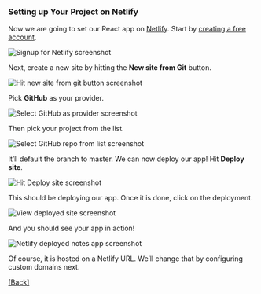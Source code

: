 ### **Setting up Your Project on Netlify**
Now we are going to set our React app on [Netlify](https://www.netlify.com/). Start by [creating a free account](https://app.netlify.com/signup).

![Signup for Netlify screenshot](https://d33wubrfki0l68.cloudfront.net/be5b2a7047fa29090139b9b7e66cc08972e42520/2f8d1/assets/part2/signup-for-netlify.png)

Next, create a new site by hitting the **New site from Git** button.

![Hit new site from git button screenshot](https://d33wubrfki0l68.cloudfront.net/2c6b430671cbf810bf4e6652f3343e641a09cdf7/4a710/assets/part2/hit-new-site-from-git-button.png)

Pick **GitHub** as your provider.

![Select GitHub as provider screenshot](https://d33wubrfki0l68.cloudfront.net/8b16a7694270bc14b8d3a414ba599cb93a877d6f/ce14c/assets/part2/select-github-as-provider.png)

Then pick your project from the list.

![Select GitHub repo from list screenshot](https://d33wubrfki0l68.cloudfront.net/63555ff8942e617cf40e502140ebc84cc12a8bd5/f5958/assets/part2/select-github-repo-from-list.png)

It’ll default the branch to master. We can now deploy our app! Hit **Deploy site**.

![Hit Deploy site screenshot](https://d33wubrfki0l68.cloudfront.net/f0f19783a61cd167cba566a6566db5c80422e423/21df4/assets/part2/hit-deploy-site.png)

This should be deploying our app. Once it is done, click on the deployment.

![View deployed site screenshot](https://d33wubrfki0l68.cloudfront.net/d1c6cf4094a51f5b4fbeeb0ad54479e45d94eaf8/dbd10/assets/part2/view-deployed-site.png)

And you should see your app in action!

![Netlify deployed notes app screenshot](https://d33wubrfki0l68.cloudfront.net/7e325ad977c9c06a4f909aaa6c991a5f49eb723b/75975/assets/part2/netlify-deployed-notes-app.png)

Of course, it is hosted on a Netlify URL. We’ll change that by configuring custom domains next.


[[Back]](https://github.com/jspHansen/serverless-react-aws)
